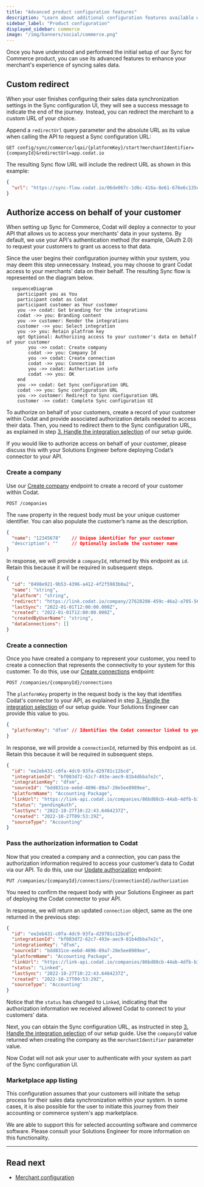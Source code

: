 ```yaml
---
title: "Advanced product configuration features"
description: "Learn about additional configuration features available with Sync for Commerce"
sidebar_label: "Product configuration"
displayed_sidebar: commerce
image: "/img/banners/social/commerce.png"
---
```


Once you have understood and performed the initial setup of our Sync for Commerce product, you can use its advanced features to enhance your merchant's experience of syncing sales data.

## Custom redirect

When your user finishes configuring their sales data synchronization settings in the Sync configuration UI, they will see a success message to indicate the end of the journey. Instead, you can redirect the merchant to a custom URL of your choice.

Append a `redirectUrl` query parameter and the absolute URL as its value when calling the API to request a Sync configuration URL:

```http
GET config/sync/commerce/lqai/{platformKey}/start?merchantIdentifier={companyId}&redirectUrl=app.codat.io
```

The resulting Sync flow URL will include the redirect URL as shown in this example:

```json
{
  "url": "https://sync-flow.codat.io/06de067c-1d6c-416a-8e61-676e6c135e68/lqai/gbol/start?merchantIdentifier=CoPay&otp=615853&redirectUrl=app.codat.io"
}
```

## Authorize access on behalf of your customer

When setting up Sync for Commerce, Codat will deploy a connector to your API that allows us to access your merchants' data in your systems. By default, we use your API's authentication method (for example, OAuth 2.0) to request your customers to grant us access to that data.

Since the user begins their configuration journey within your system, you may deem this step unnecessary. Instead, you may choose to grant Codat access to your merchants' data on their behalf. The resulting Sync flow is represented on the diagram below.

```mermaid
  sequenceDiagram
    participant you as You
    participant codat as Codat
    participant customer as Your customer
    you ->> codat: Get branding for the integrations
    codat ->> you: Branding content
    you ->> customer: Render the integrations
    customer ->> you: Select integration
    you ->> you: Retain platfrom key
    opt Optional: Authorizing access to your customer's data on behalf of your customer
        you ->> codat: Create company
        codat ->> you: Company Id
        you ->> codat: Create connection
        codat ->> you: Connection Id
        you ->> codat: Authorization info
        codat ->> you: OK
    end
    you ->> codat: Get Sync configuration URL
    codat ->> you: Sync configuration URL
    you ->> customer: Redirect to Sync configuration URL
    customer ->> codat: Complete Sync configuration UI
```

To authorize on behalf of your customers, create a record of your customer within Codat and provide associated authorization details needed to access their data. Then, you need to redirect them to the Sync configuration URL, as explained in step [3. Handle the integration selection](/commerce/setup#3-handle-the-integration-selection) of our setup guide.

If you would like to authorize access on behalf of your customer, please discuss this with your Solutions Engineer before deploying Codat’s connector to your API.

### Create a company

Use our [Create company](/sync-for-commerce-api#/operations/create-company) endpoint to create a record of your customer within Codat.

```http
POST /companies
```

The `name` property in the request body must be your unique customer identifier. You can also populate the customer’s name as the description.

```json
{
  "name": "12345678"    // Unique identifier for your customer
  "description": ""     // Optionally include the customer name
}
```

In response, we will provide a `companyId`, returned by this endpoint as `id`. Retain this because it will be required in subsequent steps.

```json
{
  "id": "0498e921-9b53-4396-a412-4f2f5983b0a2",
  "name": "string",
  "platform": "string",
  "redirect": "https://link.codat.io/company/27628208-459c-46a2-a705-5641ce25f739",
  "lastSync": "2022-01-01T12:00:00.000Z",
  "created": "2022-01-01T12:00:00.000Z",
  "createdByUserName": "string",
  "dataConnections": []
}
```

### Create a connection

Once you have created a company to represent your customer, you need to create a connection that represents the connectivity to your system for this customer. To do this, use our [Create connections](/sync-for-commerce-api#/operations/create-connection) endpoint:

```http
POST /companies/{companyId}/connections
```

The `platformKey` property in the request body is the key that identifies Codat's connector to your API, as explained in step [3. Handle the integration selection](/commerce/setup#3-handle-the-integration-selection) of our setup guide. Your Solutions Engineer can provide this value to you.

```json title="Example request body"
{
  "platformKey": "dfxm" // Identifies the Codat connector linked to your API
}
```

In response, we will provide a `connectionId`, returned by this endpoint as `id`. Retain this because it will be required in subsequent steps.

```json
{
  "id": "ee2eb431-c0fa-4dc9-93fa-d29781c12bcd",
  "integrationId": "bf083d72-62c7-493e-aec9-81b4dbba7e2c",
  "integrationKey": "dfxm",
  "sourceId": "bdd831ce-eebd-4896-89a7-20e5ee8989ee",
  "platformName": "Accounting Package",
  "linkUrl": "https://link-api.codat.io/companies/86bd88cb-44ab-4dfb-b32f-87b19b14287f/connections/ee2eb431-c0fa-4dc9-93fa-d29781c12bcd/start",
  "status": "pendingAuth",
  "lastSync": "2022-10-27T10:22:43.6464237Z",
  "created": "2022-10-27T09:53:29Z",
  "sourceType": "Accounting"
}
```

### Pass the authorization information to Codat

Now that you created a company and a connection, you can pass the authorization information required to access your customer’s data to Codat via our API. To do this, use our [Update authorization](/sync-for-commerce-api#/operations/update-connection-authorization) endpoint:

```http
PUT /companies/{companyId}/connections/{connectionId}/authorization
```

You need to confirm the request body with your Solutions Engineer as part of deploying the Codat connector to your API.

In response, we will return an updated `connection` object, same as the one returned in the previous step:

```json
{
  "id": "ee2eb431-c0fa-4dc9-93fa-d29781c12bcd",
  "integrationId": "bf083d72-62c7-493e-aec9-81b4dbba7e2c",
  "integrationKey": "dfxm",
  "sourceId": "bdd831ce-eebd-4896-89a7-20e5ee8989ee",
  "platformName": "Accounting Package",
  "linkUrl": "https://link-api.codat.io/companies/86bd88cb-44ab-4dfb-b32f-87b19b14287f/connections/ee2eb431-c0fa-4dc9-93fa-d29781c12bcd/start",
  "status": "Linked",
  "lastSync": "2022-10-27T10:22:43.6464237Z",
  "created": "2022-10-27T09:53:29Z",
  "sourceType": "Accounting"
}
```

Notice that the `status` has changed to `Linked`, indicating that the authorization information we received allowed Codat to connect to your customers' data.

Next, you can obtain the Sync configuration URL, as instructed in step [3. Handle the integration selection](/commerce/setup#3-handle-the-integration-selection) of our setup guide. Use the `companyId` value returned when creating the company as the `merchantIdentifier` parameter value.

Now Codat will not ask your user to authenticate with your system as part of the Sync configuration UI.

### Marketplace app listing

This configuration assumes that your customers will initiate the setup process for their sales data synchronization within your system. In some cases, it is also possible for the user to initiate this journey from their accounting or commerce system's app marketplace.

We are able to support this for selected accounting software and commerce software. Please consult your Solutions Engineer for more information on this functionality.

---

## Read next

- [Merchant configuration](/commerce/merchant-configuration)
